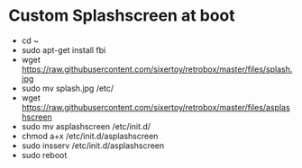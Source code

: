 # Custom Splashscreen at boot

- cd ~
- sudo apt-get install fbi
- wget https://raw.githubusercontent.com/sixertoy/retrobox/master/files/splash.jpg
- sudo mv splash.jpg /etc/
- wget https://raw.githubusercontent.com/sixertoy/retrobox/master/files/asplashscreen
- sudo mv asplashscreen /etc/init.d/
- chmod a+x /etc/init.d/asplashscreen
- sudo insserv /etc/init.d/asplashscreen
- sudo reboot
